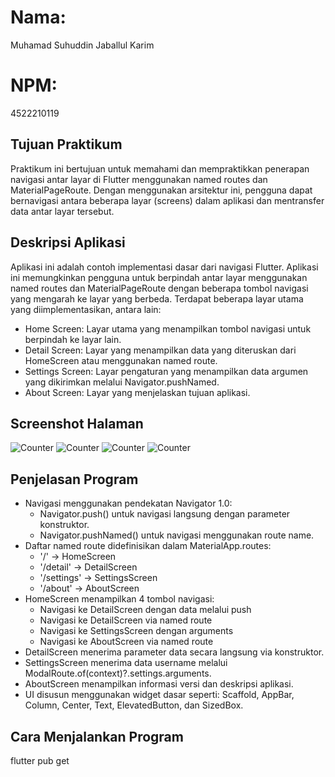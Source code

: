 # Nama:
Muhamad Suhuddin Jaballul Karim
# NPM:
4522210119

## Tujuan Praktikum
Praktikum ini bertujuan untuk memahami dan mempraktikkan penerapan navigasi antar layar di Flutter menggunakan named routes dan MaterialPageRoute. Dengan menggunakan arsitektur ini, pengguna dapat bernavigasi antara beberapa layar (screens) dalam aplikasi dan mentransfer data antar layar tersebut.

## Deskripsi Aplikasi
Aplikasi ini adalah contoh implementasi dasar dari navigasi Flutter. Aplikasi ini memungkinkan pengguna untuk berpindah antar layar menggunakan named routes dan MaterialPageRoute dengan beberapa tombol navigasi yang mengarah ke layar yang berbeda. Terdapat beberapa layar utama yang diimplementasikan, antara lain:
- Home Screen: Layar utama yang menampilkan tombol navigasi untuk berpindah ke layar lain.
- Detail Screen: Layar yang menampilkan data yang diteruskan dari HomeScreen atau menggunakan named route.
- Settings Screen: Layar pengaturan yang menampilkan data argumen yang dikirimkan melalui Navigator.pushNamed.
- About Screen: Layar yang menjelaskan tujuan aplikasi.

## Screenshot Halaman
![Counter](images/aboutscreen.png)
![Counter](images/detailscreen.png)
![Counter](images/homescreen.png)
![Counter](images/settingscreen.png)


## Penjelasan Program
- Navigasi menggunakan pendekatan Navigator 1.0:
    - Navigator.push() untuk navigasi langsung dengan parameter konstruktor.
    - Navigator.pushNamed() untuk navigasi menggunakan route name.
- Daftar named route didefinisikan dalam MaterialApp.routes:
    - '/' → HomeScreen
    - '/detail' → DetailScreen
    - '/settings' → SettingsScreen
    - '/about' → AboutScreen
- HomeScreen menampilkan 4 tombol navigasi:
    - Navigasi ke DetailScreen dengan data melalui push
    - Navigasi ke DetailScreen via named route
    - Navigasi ke SettingsScreen dengan arguments
    - Navigasi ke AboutScreen via named route
- DetailScreen menerima parameter data secara langsung via konstruktor.
- SettingsScreen menerima data username melalui ModalRoute.of(context)?.settings.arguments.
- AboutScreen menampilkan informasi versi dan deskripsi aplikasi.
- UI disusun menggunakan widget dasar seperti:
Scaffold, AppBar, Column, Center, Text, ElevatedButton, dan SizedBox.

## Cara Menjalankan Program
flutter pub get